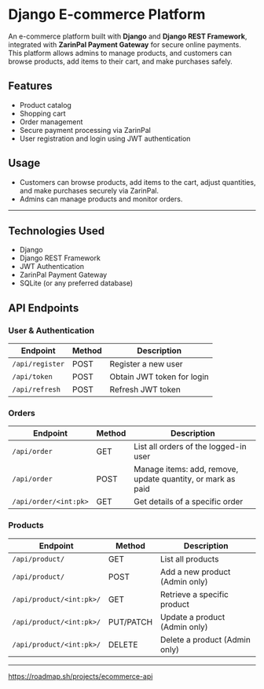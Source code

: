 # Django E-commerce Platform

An e-commerce platform built with **Django** and **Django REST Framework**, integrated with **ZarinPal Payment Gateway** for secure online payments.  
This platform allows admins to manage products, and customers can browse products, add items to their cart, and make purchases safely.




## Features

- Product catalog
- Shopping cart
- Order management
- Secure payment processing via ZarinPal
- User registration and login using JWT authentication




## Usage

- Customers can browse products, add items to the cart, adjust quantities, and make purchases securely via ZarinPal.
- Admins can manage products and monitor orders.

---

## Technologies Used

- Django
- Django REST Framework
- JWT Authentication
- ZarinPal Payment Gateway
- SQLite (or any preferred database)



## API Endpoints

### User & Authentication
| Endpoint | Method | Description |
|----------|--------|------------|
| `/api/register` | POST | Register a new user |
| `/api/token` | POST | Obtain JWT token for login |
| `/api/refresh` | POST | Refresh JWT token |

### Orders
| Endpoint | Method | Description |
|----------|--------|------------|
| `/api/order` | GET | List all orders of the logged-in user |
| `/api/order` | POST | Manage items: add, remove, update quantity, or mark as paid |
| `/api/order/<int:pk>` | GET | Get details of a specific order |

### Products
| Endpoint | Method | Description |
|----------|--------|------------|
| `/api/product/` | GET | List all products |
| `/api/product/` | POST | Add a new product (Admin only) |
| `/api/product/<int:pk>/` | GET | Retrieve a specific product |
| `/api/product/<int:pk>/` | PUT/PATCH | Update a product (Admin only) |
| `/api/product/<int:pk>/` | DELETE | Delete a product (Admin only) |

---

https://roadmap.sh/projects/ecommerce-api
